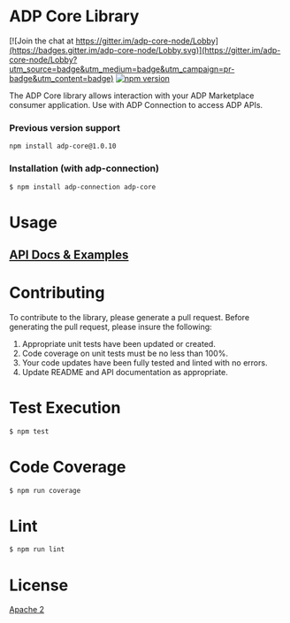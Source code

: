 # ADP Core Library

[![Join the chat at https://gitter.im/adp-core-node/Lobby](https://badges.gitter.im/adp-core-node/Lobby.svg)](https://gitter.im/adp-core-node/Lobby?utm_source=badge&utm_medium=badge&utm_campaign=pr-badge&utm_content=badge)
[![npm version](https://badge.fury.io/js/adp-core.svg)](https://badge.fury.io/js/adp-core)

The ADP Core library allows interaction with your ADP Marketplace consumer application. Use with ADP Connection to access ADP APIs.

### Previous version support 
`npm install adp-core@1.0.10`

### Installation (with adp-connection)
```sh
$ npm install adp-connection adp-core
```

# Usage 
## [API Docs & Examples](docs)

# Contributing
To contribute to the library, please generate a pull request. Before generating the pull request, please insure the following:
1. Appropriate unit tests have been updated or created.
2. Code coverage on unit tests must be no less than 100%.
3. Your code updates have been fully tested and linted with no errors. 
4. Update README and API documentation as appropriate.


# Test Execution
```sh
$ npm test
```

# Code Coverage
```sh
$ npm run coverage
```

# Lint
```sh
$ npm run lint
```

# License 
[Apache 2](http://www.apache.org/licenses/LICENSE-2.0)
